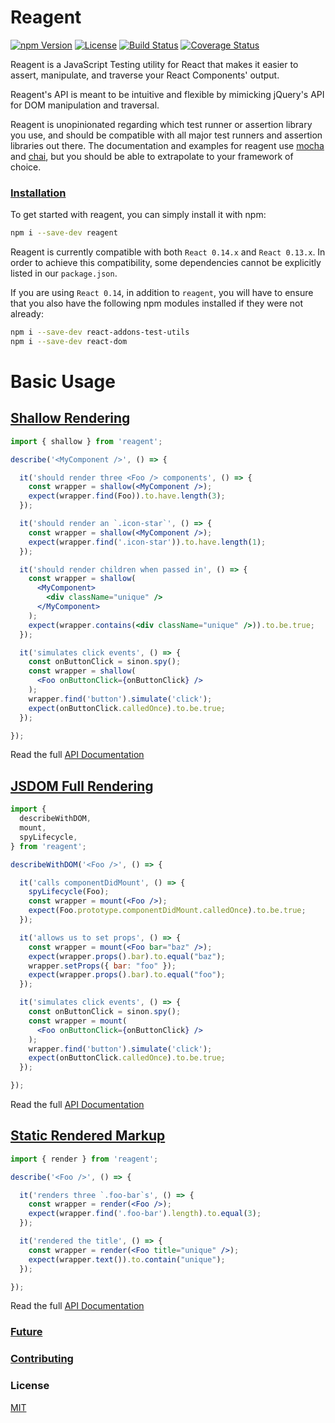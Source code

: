 Reagent
=======

[![npm Version](https://img.shields.io/npm/v/reagent.svg)](https://www.npmjs.com/package/reagent) [![License](https://img.shields.io/npm/l/reagent.svg)](https://www.npmjs.com/package/reagent) [![Build Status](https://travis-ci.org/airbnb/reagent.svg)](https://travis-ci.org/airbnb/reagent) [![Coverage Status](https://coveralls.io/repos/airbnb/reagent/badge.svg?branch=master&service=github)](https://coveralls.io/github/airbnb/reagent?branch=master)

Reagent is a JavaScript Testing utility for React that makes it easier to assert, manipulate,
and traverse your React Components' output.

Reagent's API is meant to be intuitive and flexible by mimicking jQuery's API for DOM manipulation
and traversal.

Reagent is unopinionated regarding which test runner or assertion library you use, and should be
compatible with all major test runners and assertion libraries out there. The documentation and
examples for reagent use [mocha](https://mochajs.org/) and [chai](http://chaijs.com/), but you
should be able to extrapolate to your framework of choice.



### [Installation](/docs/installation/README.md)

To get started with reagent, you can simply install it with npm:

```bash
npm i --save-dev reagent
```

Reagent is currently compatible with both `React 0.14.x` and `React 0.13.x`. In order to achieve
this compatibility, some dependencies cannot be explicitly listed in our `package.json`.

If you are using `React 0.14`, in addition to `reagent`, you will have to ensure that you also
have the following npm modules installed if they were not already:

```bash
npm i --save-dev react-addons-test-utils
npm i --save-dev react-dom
```


Basic Usage
===========

## [Shallow Rendering](/docs/api/shallow.md)

```jsx
import { shallow } from 'reagent';

describe('<MyComponent />', () => {

  it('should render three <Foo /> components', () => {
    const wrapper = shallow(<MyComponent />);
    expect(wrapper.find(Foo)).to.have.length(3);
  });

  it('should render an `.icon-star`', () => {
    const wrapper = shallow(<MyComponent />);
    expect(wrapper.find('.icon-star')).to.have.length(1);
  });

  it('should render children when passed in', () => {
    const wrapper = shallow(
      <MyComponent>
        <div className="unique" />
      </MyComponent>
    );
    expect(wrapper.contains(<div className="unique" />)).to.be.true;
  });

  it('simulates click events', () => {
    const onButtonClick = sinon.spy();
    const wrapper = shallow(
      <Foo onButtonClick={onButtonClick} />
    );
    wrapper.find('button').simulate('click');
    expect(onButtonClick.calledOnce).to.be.true;
  });

});
```

Read the full [API Documentation](/docs/api/shallow.md)



## [JSDOM Full Rendering](/docs/api/mount.md)

```jsx
import {
  describeWithDOM,
  mount,
  spyLifecycle,
} from 'reagent';

describeWithDOM('<Foo />', () => {

  it('calls componentDidMount', () => {
    spyLifecycle(Foo);
    const wrapper = mount(<Foo />);
    expect(Foo.prototype.componentDidMount.calledOnce).to.be.true;
  });

  it('allows us to set props', () => {
    const wrapper = mount(<Foo bar="baz" />);
    expect(wrapper.props().bar).to.equal("baz");
    wrapper.setProps({ bar: "foo" });
    expect(wrapper.props().bar).to.equal("foo");
  });

  it('simulates click events', () => {
    const onButtonClick = sinon.spy();
    const wrapper = mount(
      <Foo onButtonClick={onButtonClick} />
    );
    wrapper.find('button').simulate('click');
    expect(onButtonClick.calledOnce).to.be.true;
  });

});
```

Read the full [API Documentation](/docs/api/mount.md)


## [Static Rendered Markup](/docs/api/render.md)

```jsx
import { render } from 'reagent';

describe('<Foo />', () => {

  it('renders three `.foo-bar`s', () => {
    const wrapper = render(<Foo />);
    expect(wrapper.find('.foo-bar').length).to.equal(3);
  });

  it('rendered the title', () => {
    const wrapper = render(<Foo title="unique" />);
    expect(wrapper.text()).to.contain("unique");
  });

});
```

Read the full [API Documentation](/docs/api/render.md)


### [Future](/docs/future.md)

### [Contributing](/CONTRIBUTING.md)

### License

[MIT](/LICENSE.md)

